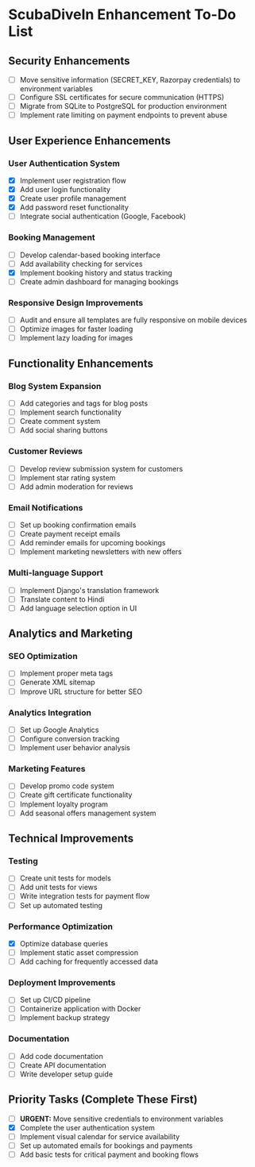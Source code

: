 # ScubaDiveIn Enhancement To-Do List

## Security Enhancements

- [ ] Move sensitive information (SECRET_KEY, Razorpay credentials) to environment variables
- [ ] Configure SSL certificates for secure communication (HTTPS)
- [ ] Migrate from SQLite to PostgreSQL for production environment
- [ ] Implement rate limiting on payment endpoints to prevent abuse

## User Experience Enhancements

### User Authentication System
- [x] Implement user registration flow
- [x] Add user login functionality
- [x] Create user profile management
- [x] Add password reset functionality
- [ ] Integrate social authentication (Google, Facebook)

### Booking Management
- [ ] Develop calendar-based booking interface
- [ ] Add availability checking for services
- [x] Implement booking history and status tracking
- [ ] Create admin dashboard for managing bookings

### Responsive Design Improvements
- [ ] Audit and ensure all templates are fully responsive on mobile devices
- [ ] Optimize images for faster loading
- [ ] Implement lazy loading for images

## Functionality Enhancements

### Blog System Expansion
- [ ] Add categories and tags for blog posts
- [ ] Implement search functionality
- [ ] Create comment system
- [ ] Add social sharing buttons

### Customer Reviews
- [ ] Develop review submission system for customers
- [ ] Implement star rating system
- [ ] Add admin moderation for reviews

### Email Notifications
- [ ] Set up booking confirmation emails
- [ ] Create payment receipt emails
- [ ] Add reminder emails for upcoming bookings
- [ ] Implement marketing newsletters with new offers

### Multi-language Support
- [ ] Implement Django's translation framework
- [ ] Translate content to Hindi
- [ ] Add language selection option in UI

## Analytics and Marketing

### SEO Optimization
- [ ] Implement proper meta tags
- [ ] Generate XML sitemap
- [ ] Improve URL structure for better SEO

### Analytics Integration
- [ ] Set up Google Analytics
- [ ] Configure conversion tracking
- [ ] Implement user behavior analysis

### Marketing Features
- [ ] Develop promo code system
- [ ] Create gift certificate functionality
- [ ] Implement loyalty program
- [ ] Add seasonal offers management system

## Technical Improvements

### Testing
- [ ] Create unit tests for models
- [ ] Add unit tests for views
- [ ] Write integration tests for payment flow
- [ ] Set up automated testing

### Performance Optimization
- [x] Optimize database queries
- [ ] Implement static asset compression
- [ ] Add caching for frequently accessed data

### Deployment Improvements
- [ ] Set up CI/CD pipeline
- [ ] Containerize application with Docker
- [ ] Implement backup strategy

### Documentation
- [ ] Add code documentation
- [ ] Create API documentation
- [ ] Write developer setup guide

## Priority Tasks (Complete These First)

- [ ] **URGENT:** Move sensitive credentials to environment variables
- [x] Complete the user authentication system
- [ ] Implement visual calendar for service availability
- [ ] Set up automated emails for bookings and payments
- [ ] Add basic tests for critical payment and booking flows 